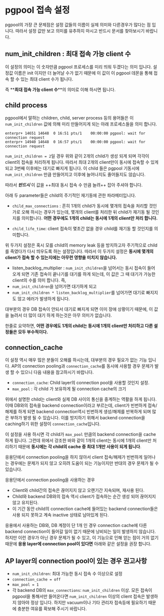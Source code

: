 # pgpool 접속 설정

pgpool의 가장 큰 문제점은 설정 값들의 이름이 실제 의미와 다른경우가 많다는 점 입니다. 따라서 설정 값만 보고 의미를 유추하지 마시고 반드시 문서를 찾아보시기 바랍니다.


## num_init_children : 최대 접속 가능 client 수

이 설정의 의미는 이 숫자만큼 pgpool 프로세스를 미리 띄워 두겠다는 의미 입니다. 설정값 이름은 init 이지만 더 늘어날 수가 없기 때문에 이 값이 이 pgpool 데몬을 통해 접속 할 수 있는 최대 client 수가 됩니다.

즉 **__최대 접속 가능 client 수__**의 의미로 이해 하시면 됩니다.

## child process

pgpool에서 말하는 children, child, server process 등의 용어들은 이 `num_init_children` 값에 의해 미리 만들어지게 되는 아래 프로세스들을 의미 합니다.

```
enterpr+ 14651 14648  0 16:51 pts/1    00:00:00 pgpool: wait for connection request
enterpr+ 14940 14648  0 16:57 pts/1    00:00:00 pgpool: wait for connection request
```

`num_init_children = 2`일 경우 위와 같이 2개의 child가 생성 되게 되며 각각이 client의 접속을 처리하게 됩니다. 따라서 최대 2개의 client만이 동시에 접속할 수 있게 되고 3번째 이후에는 대기로 빠지게 됩니다. 이 child 들은 pgpool 기동시에 `num_init_children` 만큼 만들어지고 이후에 늘어나지도 줄어들지도 않습니다.

따라서 ***반드시*** 이 값을 ++최대 동시 접속 수 만큼 늘려++ 잡아 주셔야 합니다.

아래 두 parameter들은 child의 주기적인 재기동에 관한 파라메터입니다.

* `child_max_connections` : 흔히 1개의 child가 동시에 몇개의 접속을 처리할 것인가로 오해 하시는 경우가 있는데, 몇개의 client를 처리한 뒤 child가 재기동 될 것인지를 의미합니다. **어떤 경우에도 1개의 child는 동시에 1개의 client만 처리 합니다.**

* `child_life_time`: client 접속이 몇초간 없을 경우 child를 재기동 할 것인지를 의미합니다.

위 두가지 설정은 혹시 모를 child의 memory leak 등을 방지하고자 주기적으로 child를 죽였다가 다시 띄우도록 하는 설정입니다. 따라서 이 두가지 설정은 **동시에 몇개의 client가 접속 할 수 있는지에는 아무런 영향을 미치지 않습니다.**

* listen_backlog_multiplier : `num_init_children`을 넘어서는 동시 접속이 들어 오게 되면 기존 접속이 끝나기를 대기를 하게 되는데, 이 값은 그 때 대기가 가능한 client의 수를 의미 합니다. 즉,
 * `num_init_children`을 넘어가면 대기하게 되고
 * `num_init_children * listen_backlog_multiplier`를 넘어가면 대기로 빠지지도 않고 에러가 발생하게 됩니다.

대부분의 경우 DB 접속이 안되서 대기로 빠지게 되면 이미 장애 상황이기 때문에, 이 값을 늘려서 더 많이 대기 하게 하는것은 아무 의미가 없습니다.

한줄로 요약하면, **__어떤 경우에도 1개의 child는 동시에 1개의 client만 처리하고 다른 설정들은 모두 부수적이다.__**

## connection_cache

이 설정 역시 매우 많은 분들이 오해를 하시는데, 대부분의 경우 필요가 없는 기능 입니다. AP의 connection pooling과 `connection_cache`를 동시에 사용할 경우 문제가 발생 할 수 있으니 다음 내용을 참고하시기 바랍니다.

* `connection_cache`: Child layer의 connection pool을 사용할 것인지 설정.
* `max_pool` : 각 child 가 보유하게 될 connection cache의 크기

위에서 설명한 child는 client와 실제 DB 사이의 통신을 중계하는 역활을 하게 됩니다. 이때 DB와의 접속을 backend connection이라고 부르는데, client가 빈번하게 접속/해제를 하게 되면 backend connection역시 빈번하게 생성/해제를 반복하게 되며 많은 부하가 발생 될 수 있습니다. 이를 방지하기 위해서 backend connection을 caching하기 위한 설정이 `connection_cache`입니다.

이 설정을 사용 하시면 각 child가 `max_pool` 만큼의 backend connection을 cache하게 됩니다. 그런데 위에서 강조한 바와 같이 1개의 client는 동시에 1개의 client만 처리하기 때문에 **__동시에는 각 child의 cache 중 최대 1개만 사용이 되게 됩니다__**.

응용단에서 connection pooling을 하지 않아서 client 접속/해제가 빈번하게 일어나는 경우에는 문제가 되지 않고 오히려 도움이 되는 기능이지만 반대의 경우 문제가 될 수 있습니다.

응용단에서 connection pooling을 사용하는 경우

* Client와 child간의 접속은 끊어지지 않고 오랜기간 지속되며, 재사용 된다.
* Child와 backend DB와의 접속 역시 client가 접속하는 순간 생성 되어 끊어지지 않고 유지된다.
* 이 기간 동안 child의 connection cache에 들어있는 backend connection들은 사용 되지 못하고 계속 inactive 상태로 남아있게 된다.

응용에서 사용하는 DB와, DB 계정이 단 1개 인 경우 connection cache에 다른 backend connection이 들어갈 일이 없기 때문에 낭비되는 일이 발생하지 않습니다. 하지만 이런 경우가 아닌 경우 문제가 될 수 있고, 이 기능으로 인해 얻는 점이 거의 없기 때문에 **응용 layer에 connection pool이 있다면** 아래와 같은 설정을 권장 합니다.

## AP layer의 connection pool이 있는 경우 권고사항

* `num_init_children`: 최대 가능한 동시 접속 수 이상으로 설정
* `connection_cache = off`
* `max_pool = 1`
* 각 backend DB의 `max_connections`: `num_init_children` 이상. 모든 접속이 pgpool을 통해서만 들어온다면 `num_init_children` 이상의 client 접속은 발생하지 않아야 정상 입니다. 하지만 vacuum이나 기타 관리자 접속등에 필요하기 때문에 충분한 여유를 확보해 주시기 바랍니다.